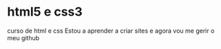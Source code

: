 # html5 e css3
 curso de html e css
Estou a aprender a criar sites e agora vou me gerir o meu github